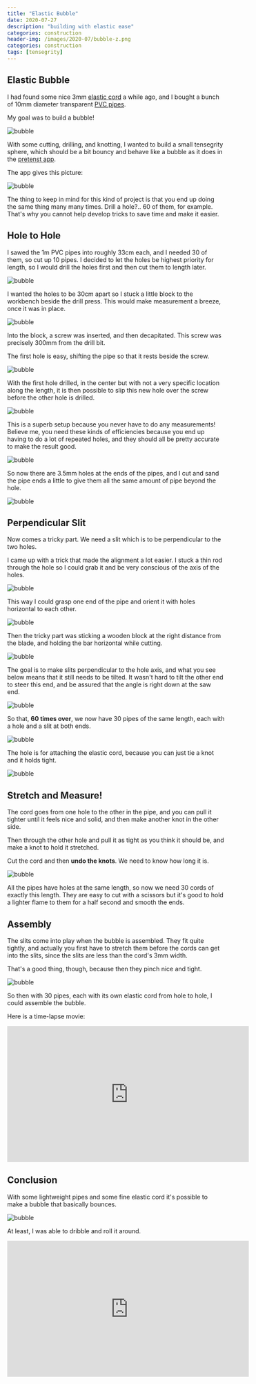 ```yaml
---
title: "Elastic Bubble"
date: 2020-07-27
description: "building with elastic ease"
categories: construction
header-img: /images/2020-07/bubble-z.png
categories: construction
tags: [tensegrity]
---
```


<meta property="og:image" content="https://pretenst.com/images/2020-07/bubble-z.jpg" />


## Elastic Bubble

I had found some nice 3mm [elastic cord](https://www.lijnenspecialist.nl/elastic) a while ago, and I bought a bunch of 10mm diameter transparent [PVC pipes](https://www.pvc24.nl/kopen/transparante-pvc-buizen/).

My goal was to build a bubble!

![bubble][bubble-a]

With some cutting, drilling, and knotting, I wanted to build a small tensegrity sphere, which should be a bit bouncy and behave like a bubble as it does in the [pretenst app](https://pretenst.com/app/#sphere-1).

The app gives this picture:

![bubble][bubble-0]

The thing to keep in mind for this kind of project is that you end up doing the same thing many many times. Drill a hole?.. 60 of them, for example. That's why you cannot help develop tricks to save time and make it easier.

## Hole to Hole

I sawed the 1m PVC pipes into roughly 33cm each, and I needed 30 of them, so cut up 10 pipes. I decided to let the holes be highest priority for length, so I would drill the holes first and then cut them to length later.

![bubble][bubble-b]

I wanted the holes to be 30cm apart so I stuck a little block to the workbench beside the drill press. This would make measurement a breeze, once it was in place.

![bubble][bubble-c]

Into the block, a screw was inserted, and then decapitated. This screw was precisely 300mm from the drill bit.

The first hole is easy, shifting the pipe so that it rests beside the screw.

![bubble][bubble-d]

With the first hole drilled, in the center but with not a very specific location along the length, it is then possible to slip this new hole over the screw before the other hole is drilled.

![bubble][bubble-e]

This is a superb setup because you never have to do any measurements! Believe me, you need these kinds of efficiencies because you end up having to do a lot of repeated holes, and they should all be pretty accurate to make the result good.

![bubble][bubble-f]

So now there are 3.5mm holes at the ends of the pipes, and I cut and sand the pipe ends a little to give them all the same amount of pipe beyond the hole.

![bubble][bubble-g]

## Perpendicular Slit

Now comes a tricky part. We need a slit which is to be perpendicular to the two holes.

I came up with a trick that made the alignment a lot easier. I stuck a thin rod through the hole so I could grab it and be very conscious of the axis of the holes.

![bubble][bubble-h]

This way I could grasp one end of the pipe and orient it with holes horizontal to each other.

![bubble][bubble-i]

Then the tricky part was sticking a wooden block at the right distance from the blade, and holding the bar horizontal while cutting.

![bubble][bubble-j]

The goal is to make slits perpendicular to the hole axis, and what you see below means that it still needs to be tilted. It wasn't hard to tilt the other end to steer this end, and be assured that the angle is right down at the saw end.

![bubble][bubble-k]

So that, **60 times over**, we now have 30 pipes of the same length, each with a hole and a slit at both ends.

![bubble][bubble-l]

The hole is for attaching the elastic cord, because you can just tie a knot and it holds tight.

![bubble][bubble-m]

## Stretch and Measure!

The cord goes from one hole to the other in the pipe, and you can pull it tighter until it feels nice and solid, and then make another knot in the other side.

Then through the other hole and pull it as tight as you think it should be, and make a knot to hold it stretched. 

Cut the cord and then **undo the knots**. We need to know how long it is.

![bubble][bubble-n]

All the pipes have holes at the same length, so now we need 30 cords of exactly this length. They are easy to cut with a scissors but it's good to hold a lighter flame to them for a half second and smooth the ends.

## Assembly

The slits come into play when the bubble is assembled. They fit quite tightly, and actually you first have to stretch them before the cords can get into the slits, since the slits are less than the cord's 3mm width.

That's a good thing, though, because then they pinch nice and tight.

![bubble][bubble-s]

So then with 30 pipes, each with its own elastic cord from hole to hole, I could assemble the bubble.

Here is a time-lapse movie:

<iframe width="560" height="315" src="https://www.youtube.com/embed/DUa2RvTD6co" frameborder="0" allow="accelerometer; autoplay; encrypted-media; gyroscope; picture-in-picture" allowfullscreen></iframe>


## Conclusion

With some lightweight pipes and some fine elastic cord it's possible to make a bubble that basically bounces.

![bubble][bubble-z]

At least, I was able to dribble and roll it around.

<iframe width="560" height="315" src="https://www.youtube.com/embed/xV6QYsce42I" frameborder="0" allow="accelerometer; autoplay; encrypted-media; gyroscope; picture-in-picture" allowfullscreen></iframe>

[bubble-0]: https://pretenst.com/images/2020-07/bubble-0.jpg
[bubble-a]: https://pretenst.com/images/2020-07/bubble-a.jpg
[bubble-b]: https://pretenst.com/images/2020-07/bubble-b.jpg
[bubble-c]: https://pretenst.com/images/2020-07/bubble-c.jpg
[bubble-d]: https://pretenst.com/images/2020-07/bubble-d.jpg
[bubble-e]: https://pretenst.com/images/2020-07/bubble-e.jpg
[bubble-f]: https://pretenst.com/images/2020-07/bubble-f.jpg
[bubble-g]: https://pretenst.com/images/2020-07/bubble-g.jpg
[bubble-h]: https://pretenst.com/images/2020-07/bubble-h.jpg
[bubble-i]: https://pretenst.com/images/2020-07/bubble-i.jpg
[bubble-j]: https://pretenst.com/images/2020-07/bubble-j.jpg
[bubble-k]: https://pretenst.com/images/2020-07/bubble-k.jpg
[bubble-l]: https://pretenst.com/images/2020-07/bubble-l.jpg
[bubble-m]: https://pretenst.com/images/2020-07/bubble-m.jpg
[bubble-n]: https://pretenst.com/images/2020-07/bubble-n.jpg
[bubble-s]: https://pretenst.com/images/2020-07/bubble-s.jpg
[bubble-z]: https://pretenst.com/images/2020-07/bubble-z.jpg

